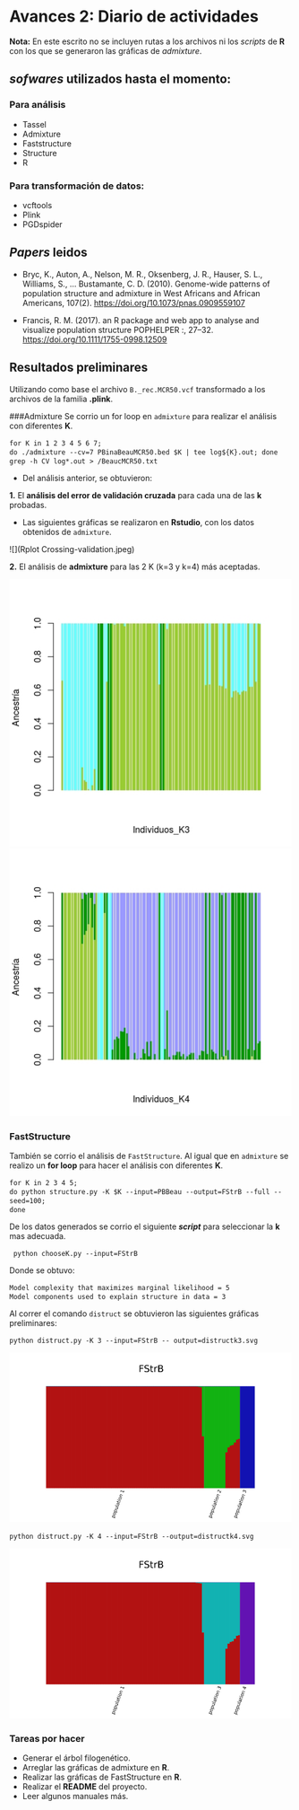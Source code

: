 # Avances 2: Diario de actividades

**Nota:** En este escrito no se incluyen rutas a  los archivos ni los *scripts* de **R** con los que se generaron las gráficas de *admixture*. 

## *sofwares* utilizados hasta el momento:
### Para análisis
 - Tassel 
 - Admixture
 - Faststructure
 - Structure
 - R 
 
### Para transformación de datos:
 - vcftools
 - Plink 
 - PGDspider 
  
## *Papers* leidos
- Bryc, K., Auton, A., Nelson, M. R., Oksenberg, J. R., Hauser, S. L., Williams, S., … Bustamante, C. D. (2010). Genome-wide patterns of population structure and admixture in West Africans and African Americans, 107(2). https://doi.org/10.1073/pnas.0909559107

- Francis, R. M. (2017). an R package and web app to analyse and visualize population structure POPHELPER :, 27–32. https://doi.org/10.1111/1755-0998.12509

## Resultados preliminares
Utilizando como base el archivo `B._rec.MCR50.vcf` transformado a los archivos de la familia **.plink**.

###Admixture 
Se corrio un for loop en `admixture` para realizar el análisis con diferentes **K**. 

```:::bash
for K in 1 2 3 4 5 6 7;
do ./admixture --cv=7 PBinaBeauMCR50.bed $K | tee log${K}.out; done
grep -h CV log*.out > /BeaucMCR50.txt
```
* Del análisis anterior, se obtuvieron:

**1.** El **análisis del error de validación cruzada** para cada una de las **k** probadas.
 
* Las siguientes gráficas se realizaron en **Rstudio**, con los datos obtenidos de `admixture`.  


![](Rplot Crossing-validation.jpeg)

**2.** El análisis de **admixture** para las 2 K (k=3 y k=4) más aceptadas. 

![](Rplot03.jpeg)
![](Rplot04.jpeg)

### FastStructure
También se corrio el análisis de `FastStructure`. Al igual que en `admixture` se realizo un **for loop**  para hacer el análisis con diferentes **K**. 

```:::bash
for K in 2 3 4 5;
do python structure.py -K $K --input=PBBeau --output=FStrB --full --seed=100; 
done
```
De los datos generados se corrio el siguiente ***script*** para seleccionar la **k** mas adecuada. 

```:::bash
 python chooseK.py --input=FStrB 
```

Donde se obtuvo:

```
Model complexity that maximizes marginal likelihood = 5
Model components used to explain structure in data = 3
```

Al correr el comando `distruct` se obtuvieron las siguientes gráficas preliminares:

```
python distruct.py -K 3 --input=FStrB -- output=distructk3.svg
```
![](distructk3.svg)

```
python distruct.py -K 4 --input=FStrB --output=distructk4.svg
```
![](distructk4.svg) 

### Tareas por hacer
* Generar el árbol filogenético. 
* Arreglar las gráficas de admixture en **R**.
* Realizar las gráficas de FastStructure en **R**.
* Realizar el **README** del proyecto.
* Leer algunos manuales más. 
